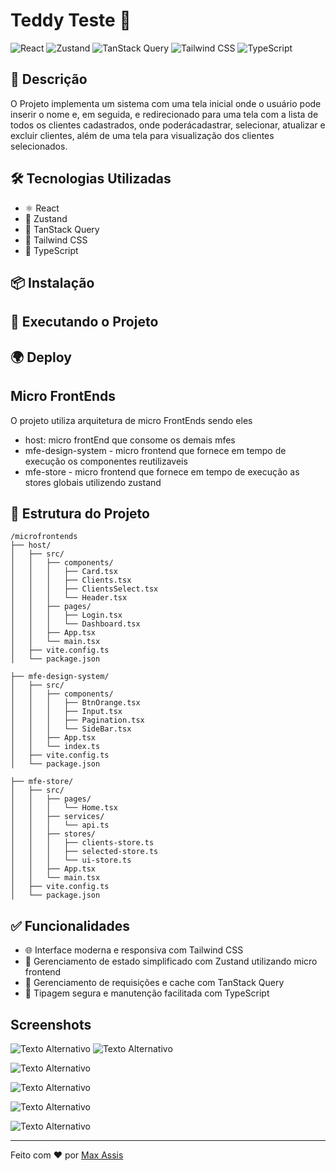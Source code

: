 # Teddy Teste 🚀

![React](https://img.shields.io/badge/React-20232A?style=for-the-badge&logo=react&logoColor=61DAFB)
![Zustand](https://img.shields.io/badge/Zustand-000000?style=for-the-badge&logo=zustand&logoColor=white)
![TanStack Query](https://img.shields.io/badge/TanStack%20Query-FF4154?style=for-the-badge&logo=react-query&logoColor=white)
![Tailwind CSS](https://img.shields.io/badge/Tailwind_CSS-38B2AC?style=for-the-badge&logo=tailwind-css&logoColor=white)
![TypeScript](https://img.shields.io/badge/TypeScript-3178C6?style=for-the-badge&logo=typescript&logoColor=white)

## 📌 Descrição

O Projeto implementa um sistema com uma tela inicial onde o usuário pode inserir o nome e, em seguida, e redirecionado para uma tela com a lista de todos os clientes cadastrados, onde poderácadastrar, selecionar, atualizar e excluir clientes, além de uma tela para visualização dos clientes selecionados.

## 🛠️ Tecnologias Utilizadas

- ⚛️ React
- 🐻 Zustand
- 🔄 TanStack Query
- 🎨 Tailwind CSS
- 🔷 TypeScript

## 📦 Instalação

## 🚀 Executando o Projeto

## 🌍 Deploy

## Micro FrontEnds

O projeto utiliza arquitetura de micro FrontEnds sendo eles

- host: micro frontEnd que consome os demais mfes
- mfe-design-system - micro frontend que fornece em tempo de execução os componentes reutilizaveis
- mfe-store - micro frontend que fornece em tempo de execução as stores globais utilizendo zustand

## 📂 Estrutura do Projeto

```
/microfrontends
├── host/
│   ├── src/
│   │   ├── components/
│   │   │   ├── Card.tsx
│   │   │   ├── Clients.tsx
│   │   │   ├── ClientsSelect.tsx
│   │   │   └── Header.tsx
│   │   ├── pages/
│   │   │   ├── Login.tsx
│   │   │   └── Dashboard.tsx
│   │   ├── App.tsx
│   │   └── main.tsx
│   ├── vite.config.ts
│   └── package.json

├── mfe-design-system/
│   ├── src/
│   │   ├── components/
│   │   │   ├── BtnOrange.tsx
│   │   │   ├── Input.tsx
│   │   │   ├── Pagination.tsx
│   │   │   └── SideBar.tsx
│   │   ├── App.tsx
│   │   └── index.ts
│   ├── vite.config.ts
│   └── package.json

├── mfe-store/
│   ├── src/
│   │   ├── pages/
│   │   │   └── Home.tsx
│   │   ├── services/
│   │   │   └── api.ts
│   │   ├── stores/
│   │   │   ├── clients-store.ts
│   │   │   ├── selected-store.ts
│   │   │   └── ui-store.ts
│   │   ├── App.tsx
│   │   └── main.tsx
│   ├── vite.config.ts
│   └── package.json
```

## ✅ Funcionalidades

- 🌐 Interface moderna e responsiva com Tailwind CSS
- 🔄 Gerenciamento de estado simplificado com Zustand utilizando micro frontend
- 🚀 Gerenciamento de requisições e cache com TanStack Query
- 📌 Tipagem segura e manutenção facilitada com TypeScript

## Screenshots

![Texto Alternativo](https://yellow-fascinating-badger-992.mypinata.cloud/ipfs/bafybeiciccgvej4ailmlon7l6nrkaroz7fnrd4ms5bdpyxsyhchst2j3oe/Captura%20de%20tela%20de%202025-08-04%2009-46-07.webp)
![Texto Alternativo](https://yellow-fascinating-badger-992.mypinata.cloud/ipfs/bafybeiciccgvej4ailmlon7l6nrkaroz7fnrd4ms5bdpyxsyhchst2j3oe/Captura%20de%20tela%20de%202025-08-04%2009-47-51.webp)

![Texto Alternativo](https://yellow-fascinating-badger-992.mypinata.cloud/ipfs/bafybeiciccgvej4ailmlon7l6nrkaroz7fnrd4ms5bdpyxsyhchst2j3oe/Captura%20de%20tela%20de%202025-08-04%2009-48-13.webp)

![Texto Alternativo](https://yellow-fascinating-badger-992.mypinata.cloud/ipfs/bafybeiciccgvej4ailmlon7l6nrkaroz7fnrd4ms5bdpyxsyhchst2j3oe/Captura%20de%20tela%20de%202025-08-04%2009-49-40.webp)

![Texto Alternativo](https://yellow-fascinating-badger-992.mypinata.cloud/ipfs/bafybeiciccgvej4ailmlon7l6nrkaroz7fnrd4ms5bdpyxsyhchst2j3oe/iPhone-13-PRO-localhost.webp)

![Texto Alternativo](https://yellow-fascinating-badger-992.mypinata.cloud/ipfs/bafybeiciccgvej4ailmlon7l6nrkaroz7fnrd4ms5bdpyxsyhchst2j3oe/iPhone-13-PRO-localhost%20%282%29.webp)

---

Feito com ❤️ por [Max Assis](https://github.com/maxassis)
